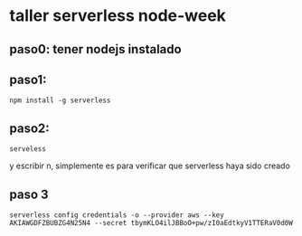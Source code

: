 # taller serverless node-week

## paso0: tener nodejs instalado

## paso1:

```
npm install -g serverless
```

## paso2:

`serveless`

y escribir n, simplemente es para verificar que serverless haya sido creado

## paso 3

`serverless config credentials -o --provider aws --key AKIAWGDFZBUBZG4N25N4 --secret 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`
